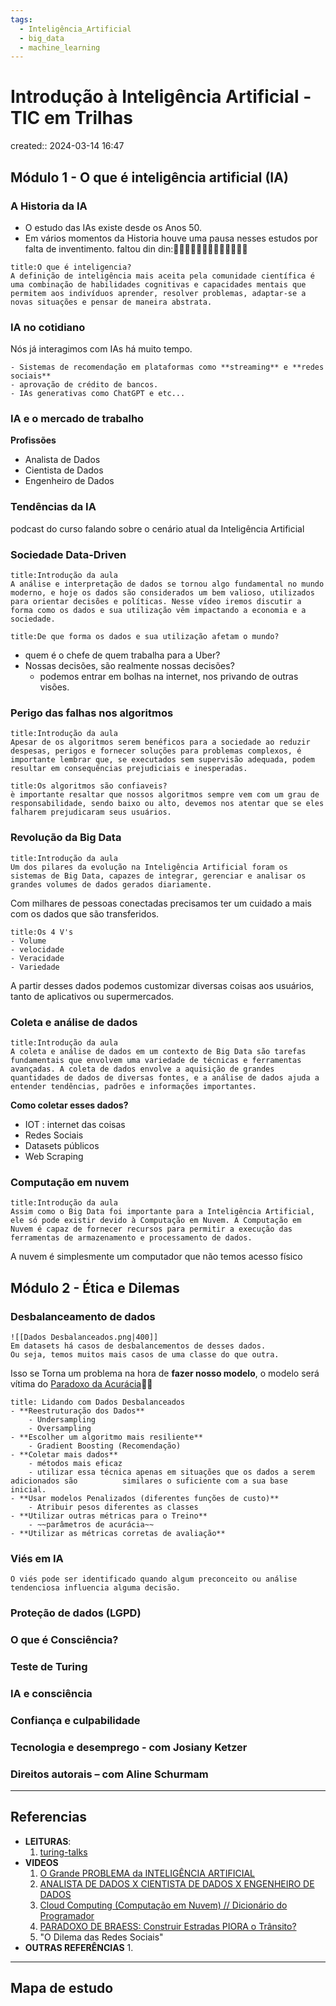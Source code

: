 ```yaml
---
tags:
  - Inteligência_Artificial
  - big_data
  - machine_learning
---
```

# Introdução à Inteligência Artificial - TIC em Trilhas
created:: 2024-03-14 16:47

## Módulo 1 - O que é inteligência artificial (IA)
### A Historia da IA
- O estudo das IAs existe desde os Anos 50.
- Em vários momentos da Historia houve uma pausa nesses estudos por falta de inventimento. faltou din din:💸💸💸💸💸🤑🤑🤑💸💸💸💸💸
```ad-cite
title:O que é inteligencia?
A definição de inteligência mais aceita pela comunidade científica é uma combinação de habilidades cognitivas e capacidades mentais que permitem aos indivíduos aprender, resolver problemas, adaptar-se a novas situações e pensar de maneira abstrata.
```
### IA no cotidiano
Nós já interagimos com IAs há muito tempo.
```ad-example
- Sistemas de recomendação em plataformas como **streaming** e **redes sociais**
- aprovação de crédito de bancos.
- IAs generativas como ChatGPT e etc...
```

### IA e o mercado de trabalho
**Profissões**
- Analista de Dados
- Cientista de Dados
- Engenheiro de Dados

### Tendências da IA
podcast do curso falando sobre o cenário atual da Inteligência Artificial

### Sociedade Data-Driven
```ad-quote
title:Introdução da aula
A análise e interpretação de dados se tornou algo fundamental no mundo moderno, e hoje os dados são considerados um bem valioso, utilizados para orientar decisões e políticas. Nesse vídeo iremos discutir a forma como os dados e sua utilização vêm impactando a economia e a sociedade.
```
```ad-question
title:De que forma os dados e sua utilização afetam o mundo? 
```
- quem é o chefe de quem trabalha para a Uber?
- Nossas decisões, são realmente nossas decisões?
	- podemos entrar em bolhas na internet, nos privando de outras visões.
### Perigo das falhas nos algoritmos
```ad-quote
title:Introdução da aula
Apesar de os algoritmos serem benéficos para a sociedade ao reduzir despesas, perigos e fornecer soluções para problemas complexos, é importante lembrar que, se executados sem supervisão adequada, podem resultar em consequências prejudiciais e inesperadas.
```
```ad-attention
title:Os algoritmos são confiaveis?
è importante resaltar que nossos algoritmos sempre vem com um grau de responsabilidade, sendo baixo ou alto, devemos nos atentar que se eles falharem prejudicaram seus usuários.
```
### Revolução da Big Data
```ad-quote
title:Introdução da aula
Um dos pilares da evolução na Inteligência Artificial foram os sistemas de Big Data, capazes de integrar, gerenciar e analisar os grandes volumes de dados gerados diariamente.
```
Com milhares de pessoas conectadas precisamos ter um cuidado a mais com os dados que são transferidos. 
```ad-info
title:Os 4 V's
- Volume
- velocidade
- Veracidade
- Variedade
```
A partir desses dados podemos customizar diversas coisas aos usuários,  tanto de aplicativos ou supermercados.

### Coleta e análise de dados
```ad-quote
title:Introdução da aula
A coleta e análise de dados em um contexto de Big Data são tarefas fundamentais que envolvem uma variedade de técnicas e ferramentas avançadas. A coleta de dados envolve a aquisição de grandes quantidades de dados de diversas fontes, e a análise de dados ajuda a entender tendências, padrões e informações importantes.
```
**Como coletar esses dados?**
- IOT : internet das coisas
- Redes Sociais
- Datasets públicos
- Web Scraping
### Computação em nuvem
```ad-quote
title:Introdução da aula
Assim como o Big Data foi importante para a Inteligência Artificial, ele só pode existir devido à Computação em Nuvem. A Computação em Nuvem é capaz de fornecer recursos para permitir a execução das ferramentas de armazenamento e processamento de dados.
```
A nuvem é simplesmente um computador que não temos acesso físico
## Módulo 2 - Ética e Dilemas
### Desbalanceamento de dados
```ad-info
![[Dados Desbalanceados.png|400]]
Em datasets há casos de desbalancementos de desses dados.
Ou seja, temos muitos mais casos de uma classe do que outra.
```
Isso se Torna um problema na hora de **fazer nosso modelo**, o modelo será vítima do [Paradoxo da Acurácia](https://medium.com/turing-talks/paradoxo-da-acurácia-56baa75334f2#:~:text=Definição,realizar%20predições%20de%20fato%20significativas.)👻👻
```ad-important
title: Lidando com Dados Desbalanceados
- **Reestruturação dos Dados**
	- Undersampling
	- Oversampling
- **Escolher um algoritmo mais resiliente**
	- Gradient Boosting (Recomendação)
- **Coletar mais dados**
	- métodos mais eficaz
	- utilizar essa técnica apenas em situações que os dados a serem adicionados são          similares o suficiente com a sua base inicial.
- **Usar modelos Penalizados (diferentes funções de custo)**
	- Atribuir pesos diferentes as classes
- **Utilizar outras métricas para o Treino**
	- ~~parâmetros de acurácia~~
- **Utilizar as métricas corretas de avaliação**
```


### Viés em IA
```ad-info
O viés pode ser identificado quando algum preconceito ou análise tendenciosa influencia alguma decisão.
```
### Proteção de dados (LGPD)
### O que é Consciência?
### Teste de Turing
### IA e consciência
### Confiança e culpabilidade
### Tecnologia e desemprego - com Josiany Ketzer
### Direitos autorais – com Aline Schurmam


---
## Referencias
- **LEITURAS**:
	1. [turing-talks](https://medium.com/turing-talks/tagged/grupo-turing)
- **VIDEOS**
	1. [O Grande PROBLEMA da INTELIGÊNCIA ARTIFICIAL](https://www.youtube.com/watch?v=_xog6mO_vOA)
	2. [ANALISTA DE DADOS X CIENTISTA DE DADOS X ENGENHEIRO DE DADOS](https://www.youtube.com/watch?v=k-Vo6pU5fgI)
	3. [Cloud Computing (Computação em Nuvem) // Dicionário do Programador](https://www.youtube.com/watch?v=97l0Ahu2efE)
	4. [PARADOXO DE BRAESS: Construir Estradas PIORA o Trânsito?](https://www.youtube.com/watch?v=a0PM0D4Z9wA)
	5. "O Dilema das Redes Sociais"
- **OUTRAS REFERÊNCIAS**
	1.
---
## Mapa de estudo